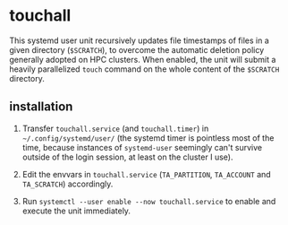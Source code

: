 # touchall
This systemd user unit recursively updates file timestamps of files in a given directory (`$SCRATCH`), to overcome the automatic deletion policy generally adopted on HPC clusters. When enabled, the unit will submit a heavily parallelized `touch` command on the whole content of the `$SCRATCH` directory.

## installation
1) Transfer `touchall.service` (and `touchall.timer`) in `~/.config/systemd/user/` (the systemd timer is pointless most of the time, because instances of `systemd-user` seemingly can't survive outside of the login session, at least on the cluster I use).

2) Edit the envvars in `touchall.service` (`TA_PARTITION`, `TA_ACCOUNT` and `TA_SCRATCH`) accordingly.

3) Run `systemctl --user enable --now touchall.service` to enable and execute the unit immediately.
